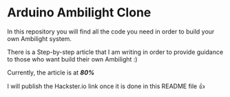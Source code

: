 # Arduino Ambilight Clone
In this repository you will find all the code you need in order to build your own Ambilight system.

There is a Step-by-step article that I am writing in order to provide guidance to those who want build their own Ambilight :)

Currently, the article is at ***80%***

I will publish the Hackster.io link once it is done in this README file 👍
